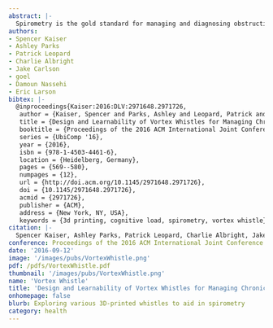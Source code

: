 ```yaml
---
abstract: |-
  Spirometry is the gold standard for managing and diagnosing obstructive lung diseases. Clinical spirometers, however, are expensive and have limited portability. Vortex whistles have shown promise as a potential substitute for clinical spirometers. While vortex whistles are low-cost and are highly portable, only a subset of common spirometry measurements can be measured reliably. Moreover, no research studies have evaluated characteristics of human interaction with vortex whistles, such as maneuver learnability and mental effort. We present a modified 3D-printed vortex whistle design that enables estimation of spirometry measures not previously attainable with traditional vortex whistles. We evaluate the whistle using a pulmonary waveform generator (a commercial standard) and map parameters of the whistle construction to spirometry test endpoints. Through a human subjects trial we evaluate how to personalize whistle parameters for different subjects and assess cognitive workload while using a vortex whistle. We show that, with personalization, vortex whistles are as effective as clinical spirometers for identifying moderate airway obstruction and require similar cognitive load to use.
authors:
- Spencer Kaiser
- Ashley Parks
- Patrick Leopard
- Charlie Albright
- Jake Carlson
- goel
- Damoun Nassehi
- Eric Larson
bibtex: |-
  @inproceedings{Kaiser:2016:DLV:2971648.2971726,
   author = {Kaiser, Spencer and Parks, Ashley and Leopard, Patrick and Albright, Charlie and Carlson, Jake and Goel, Mayank and Nassehi, Damoun and Larson, Eric C.},
   title = {Design and Learnability of Vortex Whistles for Managing Chronic Lung Function via Smartphones},
   booktitle = {Proceedings of the 2016 ACM International Joint Conference on Pervasive and Ubiquitous Computing},
   series = {UbiComp '16},
   year = {2016},
   isbn = {978-1-4503-4461-6},
   location = {Heidelberg, Germany},
   pages = {569--580},
   numpages = {12},
   url = {http://doi.acm.org/10.1145/2971648.2971726},
   doi = {10.1145/2971648.2971726},
   acmid = {2971726},
   publisher = {ACM},
   address = {New York, NY, USA},
   keywords = {3d printing, cognitive load, spirometry, vortex whistle}}
citation: |-
  Spencer Kaiser, Ashley Parks, Patrick Leopard, Charlie Albright, Jake Carlson, Mayank Goel, Damoun Nassehi, and Eric C. Larson. 2016. Design and learnability of vortex whistles for managing chronic lung function via smartphones. In Proceedings of the 2016 ACM International Joint Conference on Pervasive and Ubiquitous Computing (UbiComp '16). ACM, New York, NY, USA, 569-580. DOI: https://doi.org/10.1145/2971648.2971726
conference: Proceedings of the 2016 ACM International Joint Conference on Pervasive and Ubiquitous Computing (UbiComp '16)
date: '2016-09-12'
image: '/images/pubs/VortexWhistle.png'
pdf: /pdfs/VortexWhistle.pdf
thumbnail: '/images/pubs/VortexWhistle.png'
name: 'Vortex Whistle'
title: 'Design and Learnability of Vortex Whistles for Managing Chronic Lung Function via Smartphones'
onhomepage: false
blurb: Exploring various 3D-printed whistles to aid in spirometry
category: health
---
```

